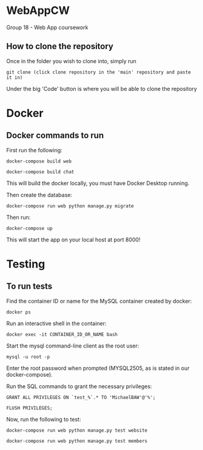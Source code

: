 # WebAppCW
Group 18 - Web App coursework

## How to clone the repository
Once in the folder you wish to clone into, simply run

```
git clone (click clone repository in the 'main' repository and paste it in)
```
Under the big 'Code' button is where you will be able to clone the repository

# Docker
## Docker commands to run
First run the following:
```
docker-compose build web

docker-compose build chat
```
This will build the docker locally, you must have Docker Desktop running.

Then create the database:
```
docker-compose run web python manage.py migrate
```

Then run:
```
docker-compose up
```
This will start the app on your local host at port 8000!

# Testing
## To run tests
Find the container ID or name for the MySQL container created by docker:
```
docker ps
```
Run an interactive shell in the container:
```
docker exec -it CONTAINER_ID_OR_NAME bash
```
Start the mysql command-line client as the root user:
```
mysql -u root -p
```
Enter the root password when prompted (MYSQL2505, as is stated in our docker-compose).

Run the SQL commands to grant the necessary privileges:
```
GRANT ALL PRIVILEGES ON `test_%`.* TO 'MichaelBAW'@'%';

FLUSH PRIVILEGES;
```
Now, run the following to test:

```
docker-compose run web python manage.py test website

docker-compose run web python manage.py test members
```

